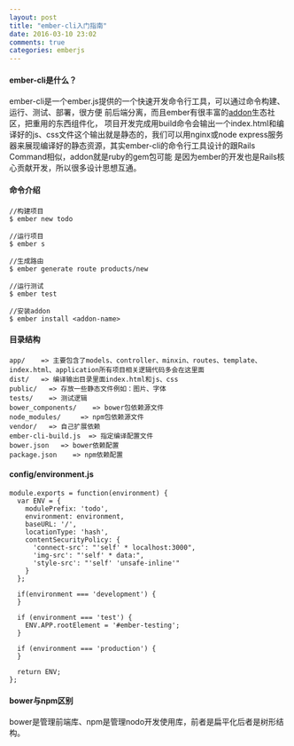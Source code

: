 ```yaml
---
layout: post
title: "ember-cli入门指南"
date: 2016-03-10 23:02
comments: true
categories: emberjs
---
```


#### ember-cli是什么？
  ember-cli是一个ember.js提供的一个快速开发命令行工具，可以通过命令构建、运行、测试、部署，很方便
前后端分离，而且ember有很丰富的[addon](https://www.emberaddons.com/)生态社区，把重用的东西组件化，
项目开发完成用build命令会输出一个index.html和编译好的js、css文件这个输出就是静态的，我们可以用nginx或node express服务器来展现编译好的静态资源，其实ember-cli的命令行工具设计的跟Rails Command相似，addon就是ruby的gem包可能
是因为ember的开发也是Rails核心贡献开发，所以很多设计思想互通。


#### 命令介绍
  
    //构建项目
    $ ember new todo

    //运行项目
    $ ember s

    //生成路由
    $ ember generate route products/new

    //运行测试
    $ ember test

    //安装addon
    $ ember install <addon-name>

#### 目录结构

    app/    => 主要包含了models、controller、minxin、routes、template、index.html、application所有项目相关逻辑代码多会在这里面
    dist/   => 编译输出目录里面index.html和js、css
    public/   => 存放一些静态文件例如：图片、字体
    tests/    => 测试逻辑
    bower_components/    => bower包依赖源文件
    node_modules/     => npm包依赖源文件
    vendor/   => 自己扩展依赖
    ember-cli-build.js  => 指定编译配置文件
    bower.json   => bower依赖配置
    package.json    => npm依赖配置

#### config/environment.js

    module.exports = function(environment) {
      var ENV = {
        modulePrefix: 'todo',
        environment: environment,
        baseURL: '/',
        locationType: 'hash',  
        contentSecurityPolicy: {
          'connect-src': "'self' * localhost:3000",
          'img-src': "'self' * data:",
          'style-src': "'self' 'unsafe-inline'"
        }
      };

      if(environment === 'development') {
      }

      if (environment === 'test') {
        ENV.APP.rootElement = '#ember-testing';
      }

      if (environment === 'production') {
      }

      return ENV;
    };

#### bower与npm区别
  bower是管理前端库、npm是管理nodo开发使用库，前者是扁平化后者是树形结构。
